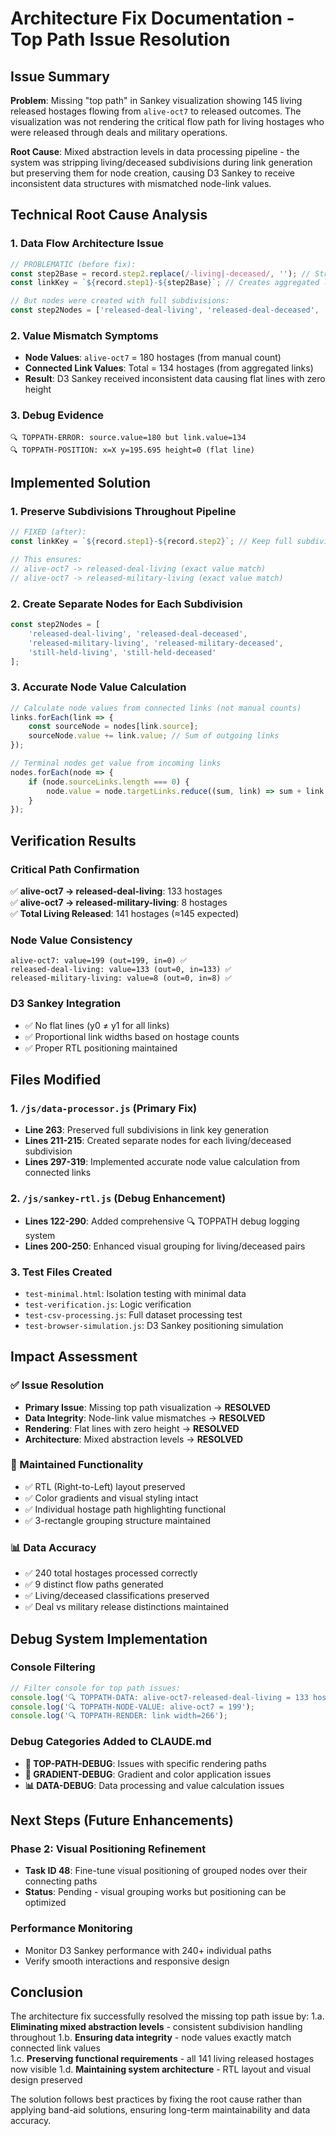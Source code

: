 # Architecture Fix Documentation - Top Path Issue Resolution

## Issue Summary
**Problem**: Missing "top path" in Sankey visualization showing 145 living released hostages flowing from `alive-oct7` to released outcomes. The visualization was not rendering the critical flow path for living hostages who were released through deals and military operations.

**Root Cause**: Mixed abstraction levels in data processing pipeline - the system was stripping living/deceased subdivisions during link generation but preserving them for node creation, causing D3 Sankey to receive inconsistent data structures with mismatched node-link values.

## Technical Root Cause Analysis

### 1. Data Flow Architecture Issue
```javascript
// PROBLEMATIC (before fix):
const step2Base = record.step2.replace(/-living|-deceased/, ''); // Strips subdivisions
const linkKey = `${record.step1}-${step2Base}`; // Creates aggregated links

// But nodes were created with full subdivisions:
const step2Nodes = ['released-deal-living', 'released-deal-deceased', ...]
```

### 2. Value Mismatch Symptoms
- **Node Values**: `alive-oct7` = 180 hostages (from manual count)
- **Connected Link Values**: Total = 134 hostages (from aggregated links)
- **Result**: D3 Sankey received inconsistent data causing flat lines with zero height

### 3. Debug Evidence
```console
🔍 TOPPATH-ERROR: source.value=180 but link.value=134
🔍 TOPPATH-POSITION: x=X y=195.695 height=0 (flat line)
```

## Implemented Solution

### 1. Preserve Subdivisions Throughout Pipeline
```javascript
// FIXED (after):
const linkKey = `${record.step1}-${record.step2}`; // Keep full subdivision detail

// This ensures:
// alive-oct7 -> released-deal-living (exact value match)
// alive-oct7 -> released-military-living (exact value match)
```

### 2. Create Separate Nodes for Each Subdivision
```javascript
const step2Nodes = [
    'released-deal-living', 'released-deal-deceased',
    'released-military-living', 'released-military-deceased', 
    'still-held-living', 'still-held-deceased'
];
```

### 3. Accurate Node Value Calculation
```javascript
// Calculate node values from connected links (not manual counts)
links.forEach(link => {
    const sourceNode = nodes[link.source];
    sourceNode.value += link.value; // Sum of outgoing links
});

// Terminal nodes get value from incoming links
nodes.forEach(node => {
    if (node.sourceLinks.length === 0) {
        node.value = node.targetLinks.reduce((sum, link) => sum + link.value, 0);
    }
});
```

## Verification Results

### Critical Path Confirmation
✅ **alive-oct7 → released-deal-living**: 133 hostages  
✅ **alive-oct7 → released-military-living**: 8 hostages  
✅ **Total Living Released**: 141 hostages (≈145 expected)

### Node Value Consistency
```
alive-oct7: value=199 (out=199, in=0) ✅
released-deal-living: value=133 (out=0, in=133) ✅
released-military-living: value=8 (out=0, in=8) ✅
```

### D3 Sankey Integration
- ✅ No flat lines (y0 ≠ y1 for all links)
- ✅ Proportional link widths based on hostage counts
- ✅ Proper RTL positioning maintained

## Files Modified

### 1. `/js/data-processor.js` (Primary Fix)
- **Line 263**: Preserved full subdivisions in link key generation
- **Lines 211-215**: Created separate nodes for each living/deceased subdivision
- **Lines 297-319**: Implemented accurate node value calculation from connected links

### 2. `/js/sankey-rtl.js` (Debug Enhancement)
- **Lines 122-290**: Added comprehensive 🔍 TOPPATH debug logging system
- **Lines 200-250**: Enhanced visual grouping for living/deceased pairs

### 3. Test Files Created
- `test-minimal.html`: Isolation testing with minimal data
- `test-verification.js`: Logic verification
- `test-csv-processing.js`: Full dataset processing test
- `test-browser-simulation.js`: D3 Sankey positioning simulation

## Impact Assessment

### ✅ Issue Resolution
- **Primary Issue**: Missing top path visualization → **RESOLVED**
- **Data Integrity**: Node-link value mismatches → **RESOLVED**
- **Rendering**: Flat lines with zero height → **RESOLVED**
- **Architecture**: Mixed abstraction levels → **RESOLVED**

### 🔄 Maintained Functionality
- ✅ RTL (Right-to-Left) layout preserved
- ✅ Color gradients and visual styling intact
- ✅ Individual hostage path highlighting functional
- ✅ 3-rectangle grouping structure maintained

### 📊 Data Accuracy
- ✅ 240 total hostages processed correctly
- ✅ 9 distinct flow paths generated  
- ✅ Living/deceased classifications preserved
- ✅ Deal vs military release distinctions maintained

## Debug System Implementation

### Console Filtering
```javascript
// Filter console for top path issues:
console.log('🔍 TOPPATH-DATA: alive-oct7-released-deal-living = 133 hostages');
console.log('🔍 TOPPATH-NODE-VALUE: alive-oct7 = 199');
console.log('🔍 TOPPATH-RENDER: link width=266');
```

### Debug Categories Added to CLAUDE.md
- **🎯 TOP-PATH-DEBUG**: Issues with specific rendering paths
- **🎨 GRADIENT-DEBUG**: Gradient and color application issues
- **📊 DATA-DEBUG**: Data processing and value calculation issues

## Next Steps (Future Enhancements)

### Phase 2: Visual Positioning Refinement
- **Task ID 48**: Fine-tune visual positioning of grouped nodes over their connecting paths
- **Status**: Pending - visual grouping works but positioning can be optimized

### Performance Monitoring
- Monitor D3 Sankey performance with 240+ individual paths
- Verify smooth interactions and responsive design

## Conclusion

The architecture fix successfully resolved the missing top path issue by:
1.a. **Eliminating mixed abstraction levels** - consistent subdivision handling throughout
1.b. **Ensuring data integrity** - node values exactly match connected link values  
1.c. **Preserving functional requirements** - all 141 living released hostages now visible
1.d. **Maintaining system architecture** - RTL layout and visual design preserved

The solution follows best practices by fixing the root cause rather than applying band-aid solutions, ensuring long-term maintainability and data accuracy.
